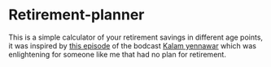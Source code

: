 # Retirement-planner

This is a simple calculator of your retirement savings in different age points, it was inspired by [this episode](kalamyenawar.com/podcast/episode-13) of the bodcast [Kalam yennawar](https://www.kalamyenawar.com/) which was enlightening for someone like me that had no plan for retirement.